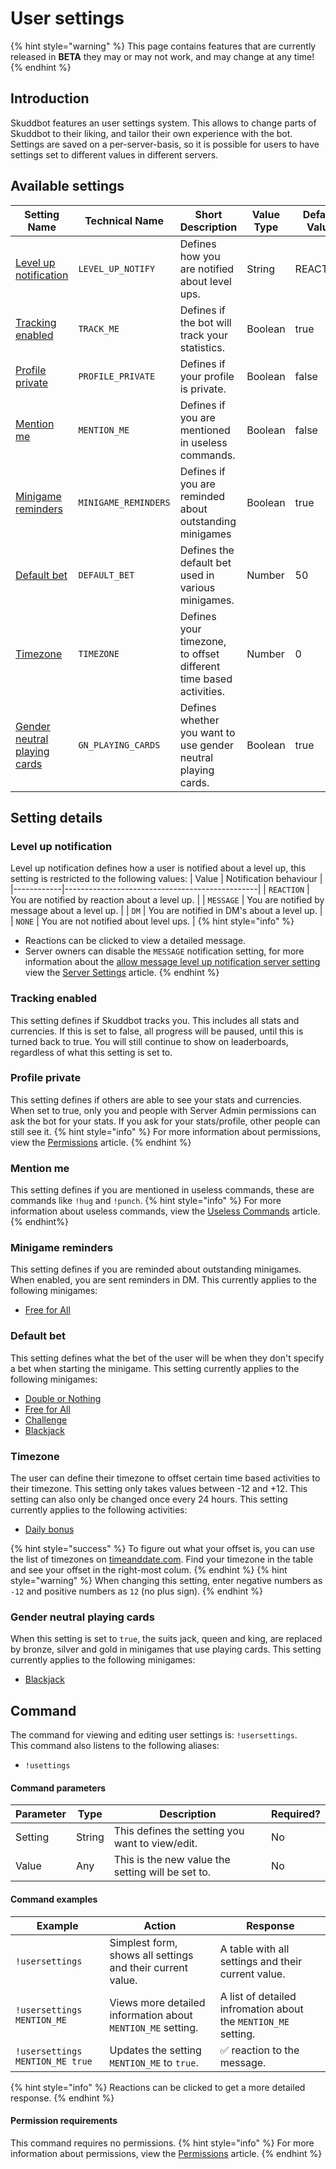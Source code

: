 # User settings

{% hint style="warning" %}
This page contains features that are currently released in **BETA** they may or may not work, and may change at any time!
{% endhint %}

## Introduction
Skuddbot features an user settings system. This allows to change parts of Skuddbot to their liking, and tailor their own experience with the bot.
Settings are saved on a per-server-basis, so it is possible for users to have settings set to different values in different servers.

## Available settings
| Setting Name                                                 | Technical Name       | Short Description                                                 | Value Type | Default Value | Cooldown |
|--------------------------------------------------------------|----------------------|-------------------------------------------------------------------|------------|---------------|----------|
| [Level up notification](#level-up-notification)              | `LEVEL_UP_NOTIFY`    | Defines how you are notified about level ups.                     | String     | REACTION      | None     |
| [Tracking enabled](#track-me)                                | `TRACK_ME`           | Defines if the bot will track your statistics.                    | Boolean    | true          | None     |
| [Profile private](#profile-private)                          | `PROFILE_PRIVATE`    | Defines if your profile is private.                               | Boolean    | false         | None     |
| [Mention me](#mention-me)                                    | `MENTION_ME`         | Defines if you are mentioned in useless commands.                 | Boolean    | false         | None     |
| [Minigame reminders](#minigame-reminders)                    | `MINIGAME_REMINDERS` | Defines if you are reminded about outstanding minigames           | Boolean    | true          | None     |
| [Default bet](#default-bet)                                  | `DEFAULT_BET`        | Defines the default bet used in various minigames.                | Number     | 50            | None     |
| [Timezone](#timezone)                                        | `TIMEZONE`           | Defines your timezone, to offset different time based activities. | Number     | 0             | 24 hours |
| [Gender neutral playing cards](#gender-neutral-playingcards) | `GN_PLAYING_CARDS`   | Defines whether you want to use gender neutral playing cards.     | Boolean    | true          | None     |

## Setting details
### Level up notification
Level up notification defines how a user is notified about a level up, this setting is restricted to the following values:
| Value      | Notification behaviour                         |
|------------|------------------------------------------------|
| `REACTION` | You are notified by reaction about a level up. |
| `MESSAGE`  | You are notified by message about a level up.  |
| `DM`       | You are notified in DM's about a level up.     |
| `NONE`     | You are not notified about level ups.          |
{% hint style="info" %}
* Reactions can be clicked to view a detailed message.  
* Server owners can disable the `MESSAGE` notification setting, for more information about the [allow message level up notification server setting](/Features/server-settings.md#allow-message-level-up-notification-type) view the [Server Settings](server-settings.md) article.
{% endhint %}

### Tracking enabled
This setting defines if Skuddbot tracks you. This includes all stats and currencies. If this is set to false, all progress will be paused, until this is turned back to true. You will still continue to show on leaderboards, regardless of what this setting is set to.

### Profile private
This setting defines if others are able to see your stats and currencies. When set to true, only you and people with Server Admin permissions can ask the bot for your stats. If you ask for your stats/profile, other people can still see it.
{% hint style="info" %}
For more information about permissions, view the [Permissions](/Systems/permissions.md) article.
{% endhint %}

### Mention me
This setting defines if you are mentioned in useless commands, these are commands like `!hug` and `!punch`.
{% hint style="info" %}
For more information about useless commands, view the [Useless Commands](/Commands/useless-commands.md) article.
{% endhint%}

### Minigame reminders
This setting defines if you are reminded about outstanding minigames. When enabled, you are sent reminders in DM.
This currently applies to the following minigames:
* [Free for All](/Minigames/free-for-all.md)

### Default bet
This setting defines what the bet of the user will be when they don't specify a bet when starting the minigame. This setting currently applies to the following minigames:
* [Double or Nothing](/Minigames/double-or-nothing.md)
* [Free for All](/Minigames/free-for-all.md)
* [Challenge](/Minigames/challenge.md)
* [Blackjack](/Minigames/blackjack.md)

### Timezone
The user can define their timezone to offset certain time based activities to their timezone. This setting only takes values between -12 and +12. This setting can also only be changed once every 24 hours.
This setting currently applies to the following activities:
* [Daily bonus](/Systems/daily-bonus.md)

{% hint style="success" %}
To figure out what your offset is, you can use the list of timezones on [timeanddate.com](https://www.timeanddate.com/time/zones/). Find your timezone in the table and see your offset in the right-most colum.
{% endhint %}
{% hint style="warning" %}
When changing this setting, enter negative numbers as `-12` and positive numbers as `12` (no plus sign).
{% endhint %}

### Gender neutral playing cards
When this setting is set to `true`, the suits jack, queen and king, are replaced by bronze, silver and gold in minigames that use playing cards.
This setting currently applies to the following minigames:
* [Blackjack](/Minigames/blackjack.md)

## Command
The command for viewing and editing user settings is: `!usersettings`.   
This command also listens to the following aliases: 
- `!usettings`

#### Command parameters
| Parameter | Type   | Description                                       | Required? |
|-----------|--------|---------------------------------------------------|-----------|
| Setting   | String | This defines the setting you want to view/edit.   | No        |
| Value     | Any    | This is the new value the setting will be set to. | No        |

#### Command examples
| Example                         | Action                                                      | Response                                                       |
|---------------------------------|-------------------------------------------------------------|----------------------------------------------------------------|
| `!usersettings`                 | Simplest form, shows all settings and their current value.  | A table with all settings and their current value.             |
| `!usersettings MENTION_ME`      | Views more detailed information about `MENTION_ME` setting. | A list of detailed infromation about the `MENTION_ME` setting. |
| `!usersettings MENTION_ME true` | Updates the setting `MENTION_ME` to `true`.                 | ✅ reaction to the message.                                     |
{% hint style="info" %}
Reactions can be clicked to get a more detailed response.
{% endhint %}

#### Permission requirements
This command requires no permissions.
{% hint style="info" %}
For more information about permissions, view the [Permissions](/Systems/permissions.md) article.
{% endhint %}
